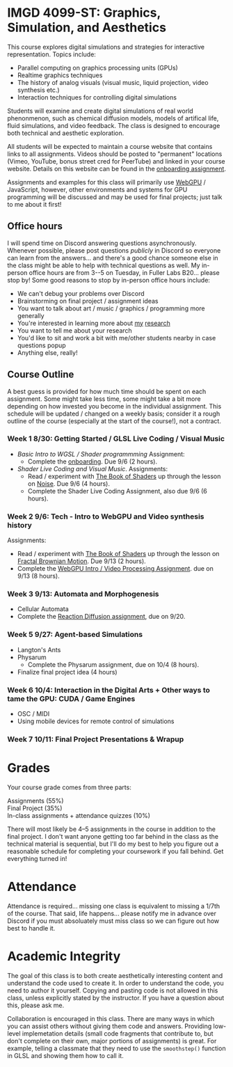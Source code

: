 # IMGD 4099-ST: Graphics, Simulation, and Aesthetics

This course explores digital simulations and strategies for interactive representation. Topics include:

- Parallel computing on graphics processing units (GPUs)  
- Realtime graphics techniques  
- The history of analog visuals (visual music, liquid projection, video synthesis etc.)  
- Interaction techniques for controlling digital simulations  

Students will examine and create digital simulations of real world phenonmenon, such as chemical diffusion models, models of artifical life, fluid simulations, and video feedback. The class is designed to encourage both technical and aesthetic exploration.  

All students will be expected to maintain a course website that contains links to all assignments. Videos should be posted to "permanent" locations (Vimeo, YouTube, bonus street cred for PeerTube) and linked in your course website. Details on this website can be found in the [onboarding assignment](./onboarding.md). 

Assignments and examples for this class will primarily use [WebGPU](https://cohost.org/mcc/post/1406157-i-want-to-talk-about-webgpu) / JavaScript, however, other environments and systems for GPU programming will be discussed and may be used for final projects; just talk to me about it first!

## Office hours
I will spend time on Discord answering questions asynchronously. Whenever possible, please post questions *publicly* in Discord so everyone can learn from the answers... and there's a good chance someone else in the class might be able to help with technical questions as well. My in-person office hours are from 3--5 on Tuesday, in Fuller Labs B20... please stop by! Some good reasons to stop by in-person office hours include:
- We can't debug your problems over Discord
- Brainstorming on final project / assignment ideas
- You want to talk about art / music / graphics / programming more generally
- You're interested in learning more about [my](http://charlie-roberts.com) [research](https://repl-wpi.github.io)
- You want to tell me about your research
- You'd like to sit and work a bit with me/other students nearby in case questions popup
- Anything else, really!

## Course Outline
A best guess is provided for how much time should be spent on each assignment. Some might take less time, some might take a bit more depending on how invested you become in the individual assignment. This schedule will be updated / changed on a weekly basis; consider it a rough outline of the course (especially at the start of the course!), not a contract.

### Week 1 8/30: Getting Started / GLSL Live Coding / Visual Music
- *Basic Intro to WGSL / Shader programmming* Assignment:  
    - Complete the [onboarding](./onboarding.md). Due 9/6 (2 hours).
- *Shader Live Coding and Visual Music*.  Assignments:  
    - Read / experiment with [The Book of Shaders](http://thebookofshaders.com) up through the lesson on [Noise](https://thebookofshaders.com/11/). Due 9/6 (4 hours).
    - Complete the Shader Live Coding Assignment, also due 9/6 (6 hours).  

### Week 2 9/6: Tech - Intro to WebGPU and Video synthesis history
Assignments:  
  - Read / experiment with [The Book of Shaders](http://thebookofshaders.com) up through the lesson on [Fractal Brownian Motion](https://thebookofshaders.com/13/). Due 9/13 (2 hours).
  - Complete the [WebGPU Intro / Video Processing Assignment](A2.video_processing.md). due on 9/13 (8 hours).  
  
### Week 3 9/13: Automata and Morphogenesis
- Cellular Automata  
- Complete the [Reaction Diffusion assignment](./A3.reaction_diffusion.md), due on 9/20.
   
### Week 5 9/27: Agent-based Simulations
- Langton's Ants   
- Physarum  
    - Complete the Physarum assignment, due on 10/4 (8 hours).
- Finalize final project idea (4 hours)

### Week 6 10/4: Interaction in the Digital Arts + Other ways to tame the GPU: CUDA / Game Engines
- OSC / MIDI
- Using mobile devices for remote control of simulations

### Week 7 10/11: Final Project Presentations &amp; Wrapup  

# Grades
Your course grade comes from three parts:

Assignments (55%)  
Final Project (35%)  
In-class assignments + attendance quizzes (10%)  

There will most likely be 4–5 assignments in the course in addition to the final project. I don't want anyone getting too far behind in the class as the technical material is sequential, but I'll do my best to help you figure out a reasonable schedule for completing your coursework if you fall behind. Get everything turned in!

# Attendance
Attendance is required... missing one class is equivalent to missing a 1/7th of the course. That said, life happens... please notify me in advance over Discord if you must absoluately must miss class so we can figure out how best to handle it.

# Academic Integrity
The goal of this class is to both create aesthetically interesting content and understand the code used to create it. In order to understand the code, you need to author it yourself. Copying and pasting code is not allowed in this class, unless explicitly stated by the instructor. If you have a question about this, please ask me.

Collaboration is encouraged in this class. There are many ways in which you can assist others without giving them code and answers. Providing low-level implemetation details (small code fragments that contribute to, but don't complete on their own, major portions of assignments) is great. For example, telling a classmate that they need to use the `smoothstep()` function in GLSL and showing them how to call it.
